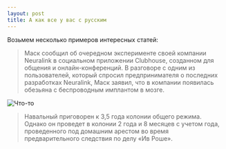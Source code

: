 ```yaml
---
layout: post
title: А как все у вас с русским
---
```


Возьмем несколько примеров интересных статей:

>Маск сообщил об очередном эксперименте своей компании Neuralink в социальном приложении Clubhouse, созданном для общения и онлайн-конференций. В разговоре с одним из пользователей, который спросил предпринимателя о последних разработках Neuralink, Маск заявил, что в компании появилась обезьяна с беспроводным имплантом в мозге.

![Что-то](https://images.unsplash.com/photo-1612018072593-479fe3f1bd3f?ixid=MXwxMjA3fDB8MHxwaG90by1wYWdlfHx8fGVufDB8fHw%3D&ixlib=rb-1.2.1&auto=format&fit=crop&w=1950&q=80)

> Навальный приговорен к 3,5 года колонии общего режима. Однако он проведет в колонии 2 года и 8 месяцев с учетом года, проведенного под домашним арестом во время предварительного следствия по делу «Ив Роше».

